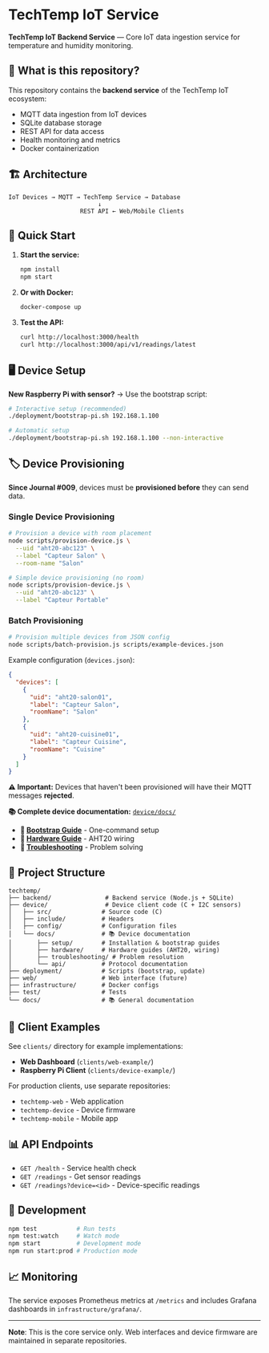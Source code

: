 # TechTemp IoT Service

**TechTemp IoT Backend Service** — Core IoT data ingestion service for temperature and humidity monitoring.

## 🎯 What is this repository?

This repository contains the **backend service** of the TechTemp IoT ecosystem:
- MQTT data ingestion from IoT devices
- SQLite database storage  
- REST API for data access
- Health monitoring and metrics
- Docker containerization

## 🏗️ Architecture

```
IoT Devices → MQTT → TechTemp Service → Database
                         ↓
                    REST API ← Web/Mobile Clients
```

## 🚀 Quick Start

1. **Start the service:**
   ```bash
   npm install
   npm start
   ```

2. **Or with Docker:**
   ```bash
   docker-compose up
   ```

3. **Test the API:**
   ```bash
   curl http://localhost:3000/health
   curl http://localhost:3000/api/v1/readings/latest
   ```

## 🖥️ Device Setup

**New Raspberry Pi with sensor?** → Use the bootstrap script:

```bash
# Interactive setup (recommended)
./deployment/bootstrap-pi.sh 192.168.1.100

# Automatic setup
./deployment/bootstrap-pi.sh 192.168.1.100 --non-interactive
```

## 🏷️ Device Provisioning

**Since Journal #009**, devices must be **provisioned before** they can send data.

### Single Device Provisioning

```bash
# Provision a device with room placement
node scripts/provision-device.js \
  --uid "aht20-abc123" \
  --label "Capteur Salon" \
  --room-name "Salon"

# Simple device provisioning (no room)
node scripts/provision-device.js \
  --uid "aht20-abc123" \
  --label "Capteur Portable"
```

### Batch Provisioning

```bash
# Provision multiple devices from JSON config
node scripts/batch-provision.js scripts/example-devices.json
```

Example configuration (`devices.json`):
```json
{
  "devices": [
    {
      "uid": "aht20-salon01",
      "label": "Capteur Salon",
      "roomName": "Salon"
    },
    {
      "uid": "aht20-cuisine01", 
      "label": "Capteur Cuisine",
      "roomName": "Cuisine"
    }
  ]
}
```

**⚠️ Important:** Devices that haven't been provisioned will have their MQTT messages **rejected**.

**📚 Complete device documentation:** [`device/docs/`](device/docs/README.md)

- **🚀 [Bootstrap Guide](device/docs/setup/bootstrap.md)** - One-command setup
- **🔌 [Hardware Guide](device/docs/hardware/aht20.md)** - AHT20 wiring
- **🔧 [Troubleshooting](device/docs/troubleshooting/common-issues.md)** - Problem solving

## 📁 Project Structure

```
techtemp/
├── backend/               # Backend service (Node.js + SQLite)
├── device/                # Device client code (C + I2C sensors)
│   ├── src/              # Source code (C)
│   ├── include/          # Headers
│   ├── config/           # Configuration files
│   └── docs/             # 📚 Device documentation
│       ├── setup/        # Installation & bootstrap guides
│       ├── hardware/     # Hardware guides (AHT20, wiring)
│       ├── troubleshooting/ # Problem resolution
│       └── api/          # Protocol documentation
├── deployment/           # Scripts (bootstrap, update)
├── web/                  # Web interface (future)
├── infrastructure/       # Docker configs
├── test/                 # Tests
└── docs/                 # 📚 General documentation
```

## 🔌 Client Examples

See `clients/` directory for example implementations:
- **Web Dashboard** (`clients/web-example/`)
- **Raspberry Pi Client** (`clients/device-example/`)

For production clients, use separate repositories:
- `techtemp-web` - Web application
- `techtemp-device` - Device firmware
- `techtemp-mobile` - Mobile app

## 📊 API Endpoints

- `GET /health` - Service health check
- `GET /readings` - Get sensor readings
- `GET /readings?device=<id>` - Device-specific readings

## 🔧 Development

```bash
npm test           # Run tests
npm test:watch     # Watch mode
npm start          # Development mode
npm run start:prod # Production mode
```

## 📈 Monitoring

The service exposes Prometheus metrics at `/metrics` and includes Grafana dashboards in `infrastructure/grafana/`.

---

**Note**: This is the core service only. Web interfaces and device firmware are maintained in separate repositories.
